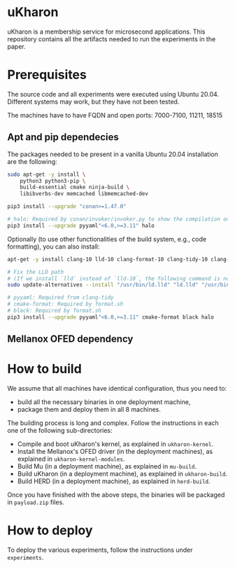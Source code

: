 # uKharon
uKharon is a membership service for microsecond applications.
This repository contains all the artifacts needed to run the experiments in the paper.

# Prerequisites
The source code and all experiments were executed using Ubuntu 20.04. Different systems may work, but they have not been tested.

The machines have to have FQDN and open ports: 7000-7100, 11211, 18515

## Apt and pip dependecies
The packages needed to be present in a vanilla Ubuntu 20.04 installation are the following:
```sh
sudo apt-get -y install \
    python3 python3-pip \
    build-essential cmake ninja-build \
    libibverbs-dev memcached libmemcached-dev 

pip3 install --upgrade "conan>=1.47.0"

# halo: Required by conan/invoker/invoker.py to show the compilation output compactly
pip3 install --upgrade pyyaml"<6.0,>=3.11" halo
```

Optionally (to use other functionalities of the build system, e.g., code formatting), you can also install:
```sh
apt-get -y install clang-10 lld-10 clang-format-10 clang-tidy-10 clang-tools-10

# Fix the LLD path
# (If we install `lld` instead of `lld-10`, the following command is not needed)
sudo update-alternatives --install "/usr/bin/ld.lld" "ld.lld" "/usr/bin/ld.lld-10" 20

# pyyaml: Required from clang-tidy
# cmake-format: Required by format.sh
# black: Required by format.sh
pip3 install --upgrade pyyaml"<6.0,>=3.11" cmake-format black halo
```

## Mellanox OFED dependency

# How to build
We assume that all machines have identical configuration, thus you need to:
* build all the necessary binaries in one deployment machine,
* package them and deploy them in all 8 machines.

The building process is long and complex. Follow the instructions in each one of the following sub-directories:
* Compile and boot uKharon's kernel, as explained in `ukharon-kernel`.
* Install the Mellanox's OFED driver (in the deployment machines), as explained in `ukharon-kernel-modules`.
* Build Mu (in a deployment machine), as explained in `mu-build`.
* Build uKharon (in a deployment machine), as explained in `ukharon-build`.
* Build HERD (in a deployment machine), as explained in `herd-build`.

Once you have finished with the above steps, the binaries will be packaged in `payload.zip` files.

# How to deploy
To deploy the various experiments, follow the instructions under `experiments`.
